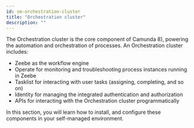 ```yaml
---
id: sm-orchestration-cluster
title: "Orchestration cluster"
description: ""
---
```


The Orchestration cluster is the core component of Camunda 8), powering the automation and orchestration of processes. An Orchestration cluster includes:

- Zeebe as the workflow engine
- Operate for monitoring and troubleshooting process instances running in Zeebe
- Tasklist for interacting with user tasks (assigning, completing, and so on)
- Identity for managing the integrated authentication and authorization
- APIs for interacting with the Orchestration cluster programmatically

In this section, you will learn how to install, and configure these components in your self-managed environment.
